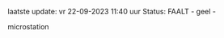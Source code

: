 laatste update: 
vr 22-09-2023 11:40   uur 
Status: FAALT - geel - 
<div class="service Y">microstation</div>